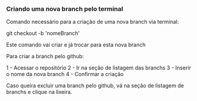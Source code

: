 ### Criando uma nova branch pelo terminal

Comando necessário para a criação de uma nova branch via terminal:

git checkout -b 'nomeBranch'

Este comando vai criar e já trocar para esta nova branch

Para criar a branch pelo github:

1 - Acessar o repositório
2 - Ir na seção de listagem das branchs
3 - Inserir o nome da nova branch
4 - Confirmar a criação 

Caso queira excluir uma branch pelo github, vá na seção de listagem de branchs e clique na lixeira. 

